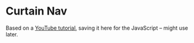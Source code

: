 # Curtain Nav

Based on a [YouTube tutorial](https://www.youtube.com/watch?v=GSPUUN4nDGE&t=208s), saving it here for the JavaScript – might use later.
